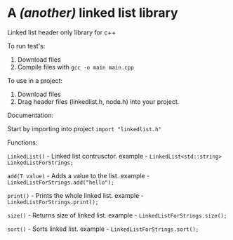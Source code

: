 # A ***(another)*** linked list library
Linked list header only library for c++ 

To run test's:
1. Download files
2. Compile files with `gcc -o main main.cpp`

To use in a project:
1. Download files
2. Drag header files (linkedlist.h, node.h) into your project.

Documentation:

Start by importing into project `import "linkedlist.h"`

Functions:

`LinkedList()` - Linked list contrusctor. 
  example - `LinkedList<std::string> LinkedListForStrings;`

`add(T value)` - Adds a value to the list.
  example - `LinkedListForStrings.add("hello");`

`print()` - Prints the whole linked list.
  example - `LinkedListForStrings.print();`

`size()` - Returns size of linked list.
  example - `LinkedListForStrings.size();`

`sort()` - Sorts linked list.
  example - `LinkedListForStrings.sort();`

